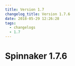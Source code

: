 ```yaml
---
title: Version 1.7
changelog_title: Version 1.7.6
date: 2018-05-29 12:26:28
tags:
  - changelogs
  - 1.7
---
```


# Spinnaker 1.7.6

<script src="https://gist.github.com/spinnaker-release/5d3af465f07eaca64f4383167877897d.js"/>
